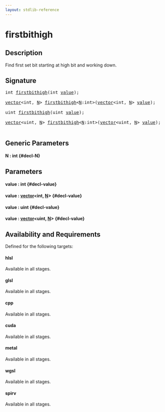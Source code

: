 ```yaml
---
layout: stdlib-reference
---
```


# firstbithigh

## Description

Find first set bit starting at high bit and working down.




## Signature 

<pre>
<span class="code_keyword">int</span> <a href="/stdlib-reference/global-decls/firstbithigh">firstbithigh</a>(<span class="code_keyword">int</span> <a href="/stdlib-reference/global-decls/firstbithigh#decl-value" class="code_param">value</a>);

<a href="/stdlib-reference/types/vector/index" class="code_type">vector</a>&lt;<span class="code_keyword">int</span>, <a href="/stdlib-reference/global-decls/firstbithigh#decl-N" class="code_var">N</a>&gt; <a href="/stdlib-reference/global-decls/firstbithigh">firstbithigh</a>&lt;<a href="/stdlib-reference/global-decls/firstbithigh#decl-N" class="code_var">N</a>:<span class="code_keyword">int</span>&gt;(<a href="/stdlib-reference/types/vector/index" class="code_type">vector</a>&lt;<span class="code_keyword">int</span>, <a href="/stdlib-reference/global-decls/firstbithigh#decl-N" class="code_var">N</a>&gt; <a href="/stdlib-reference/global-decls/firstbithigh#decl-value" class="code_param">value</a>);

<span class="code_keyword">uint</span> <a href="/stdlib-reference/global-decls/firstbithigh">firstbithigh</a>(<span class="code_keyword">uint</span> <a href="/stdlib-reference/global-decls/firstbithigh#decl-value" class="code_param">value</a>);

<a href="/stdlib-reference/types/vector/index" class="code_type">vector</a>&lt;<span class="code_keyword">uint</span>, <a href="/stdlib-reference/global-decls/firstbithigh#decl-N" class="code_var">N</a>&gt; <a href="/stdlib-reference/global-decls/firstbithigh">firstbithigh</a>&lt;<a href="/stdlib-reference/global-decls/firstbithigh#decl-N" class="code_var">N</a>:<span class="code_keyword">int</span>&gt;(<a href="/stdlib-reference/types/vector/index" class="code_type">vector</a>&lt;<span class="code_keyword">uint</span>, <a href="/stdlib-reference/global-decls/firstbithigh#decl-N" class="code_var">N</a>&gt; <a href="/stdlib-reference/global-decls/firstbithigh#decl-value" class="code_param">value</a>);

</pre>

## Generic Parameters

#### N  : int {#decl-N}

## Parameters

#### value  : int {#decl-value}
#### value  : [vector](/stdlib-reference/types/vector/index)\<int, [N](/stdlib-reference/types/vector/index#decl-N)\> {#decl-value}
#### value  : uint {#decl-value}
#### value  : [vector](/stdlib-reference/types/vector/index)\<uint, [N](/stdlib-reference/types/vector/index#decl-N)\> {#decl-value}

## Availability and Requirements

Defined for the following targets:

#### hlsl
Available in all stages.

#### glsl
Available in all stages.

#### cpp
Available in all stages.

#### cuda
Available in all stages.

#### metal
Available in all stages.

#### wgsl
Available in all stages.

#### spirv
Available in all stages.



